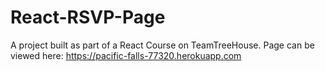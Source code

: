 # React-RSVP-Page
A project built as part of a React Course on TeamTreeHouse.
Page can be viewed here: https://pacific-falls-77320.herokuapp.com
